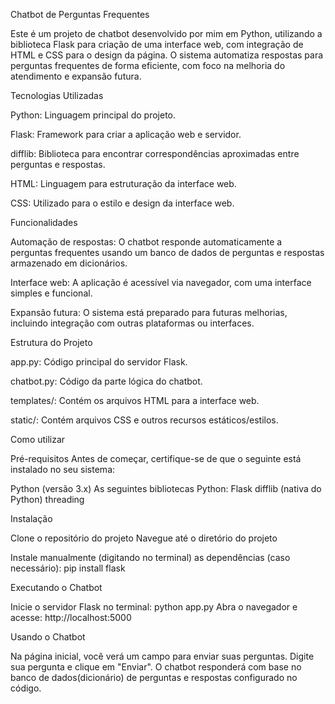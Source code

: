 Chatbot de Perguntas Frequentes

Este é um projeto de chatbot desenvolvido por mim em Python, utilizando a biblioteca Flask para criação de uma interface web, com integração de HTML e CSS para o design da página. 
O sistema automatiza respostas para perguntas frequentes de forma eficiente, com foco na melhoria do atendimento e expansão futura.


Tecnologias Utilizadas

Python: Linguagem principal do projeto.

Flask: Framework para criar a aplicação web e servidor.

difflib: Biblioteca para encontrar correspondências aproximadas entre perguntas e respostas.

HTML: Linguagem para estruturação da interface web.

CSS: Utilizado para o estilo e design da interface web.


Funcionalidades

Automação de respostas: O chatbot responde automaticamente a perguntas frequentes usando um banco de dados de perguntas e respostas armazenado em dicionários.

Interface web: A aplicação é acessível via navegador, com uma interface simples e funcional.

Expansão futura: O sistema está preparado para futuras melhorias, incluindo integração com outras plataformas ou interfaces.


Estrutura do Projeto

app.py: Código principal do servidor Flask.

chatbot.py: Código da parte lógica do chatbot.

templates/: Contém os arquivos HTML para a interface web.

static/: Contém arquivos CSS e outros recursos estáticos/estilos.


Como utilizar

Pré-requisitos
Antes de começar, certifique-se de que o seguinte está instalado no seu sistema:

Python (versão 3.x)
As seguintes bibliotecas Python:
Flask
difflib (nativa do Python)
threading


Instalação

Clone o repositório do projeto
Navegue até o diretório do projeto

Instale manualmente (digitando no terminal) as dependências (caso necessário): pip install flask 

Executando o Chatbot

Inicie o servidor Flask no terminal: python app.py
Abra o navegador e acesse: http://localhost:5000


Usando o Chatbot

Na página inicial, você verá um campo para enviar suas perguntas.
Digite sua pergunta e clique em "Enviar".
O chatbot responderá com base no banco de dados(dicionário) de perguntas e respostas configurado no código.
